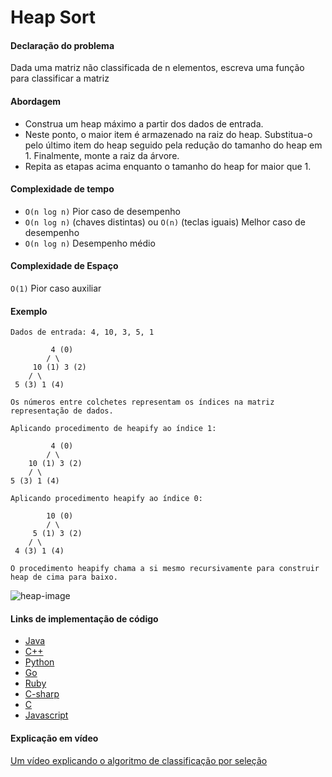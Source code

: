 # Heap Sort

#### Declaração do problema

Dada uma matriz não classificada de n elementos, escreva uma função para classificar a matriz

#### Abordagem

- Construa um heap máximo a partir dos dados de entrada.
- Neste ponto, o maior item é armazenado na raiz do heap. Substitua-o pelo último item do heap seguido pela redução do tamanho do heap em 1. Finalmente, monte a raiz da árvore.
- Repita as etapas acima enquanto o tamanho do heap for maior que 1.

#### Complexidade de tempo

- `O(n log n)` Pior caso de desempenho
- `O(n log n)` (chaves distintas) ou `O(n)` (teclas iguais) Melhor caso de desempenho
- `O(n log n)` Desempenho médio

#### Complexidade de Espaço

`O(1)` Pior caso auxiliar

#### Exemplo

```
Dados de entrada: 4, 10, 3, 5, 1

         4 (0)
        / \
     10 (1) 3 (2)
    / \
 5 (3) 1 (4)

Os números entre colchetes representam os índices na matriz
representação de dados.

Aplicando procedimento de heapify ao índice 1:

         4 (0)
        / \
    10 (1) 3 (2)
    / \
5 (3) 1 (4)

Aplicando procedimento heapify ao índice 0:

        10 (0)
        / \
     5 (1) 3 (2)
    / \
 4 (3) 1 (4)

O procedimento heapify chama a si mesmo recursivamente para construir heap de cima para baixo.
```

![heap-image](https://upload.wikimedia.org/wikipedia/commons/1/1b/Sorting_heapsort_anim.gif "Heap Sort")

#### Links de implementação de código

- [Java](https://github.com/CloudArmor/Java/blob/master/src/main/java/com/thealgorithms/sorts/HeapSort.java)
- [C++](https://github.com/CloudArmor/C-Plus-Plus/blob/master/sorting/heap_sort.cpp)
- [Python](https://github.com/CloudArmor/PyAlgorithms/blob/master/sorts/heap_sort.py)
- [Go](https://github.com/CloudArmor/Go/blob/master/sort/heapsort.go)
- [Ruby](https://github.com/CloudArmor/Ruby/blob/master/sorting/heap_sort.rb)
- [C-sharp](https://github.com/CloudArmor/C-Sharp/blob/master/Algorithms/Sorters/Comparison/HeapSorter.cs)
- [C](https://github.com/CloudArmor/C/blob/master/sorting/heap_sort.c)
- [Javascript](https://github.com/CloudArmor/Javascript/blob/master/Sorts/HeapSort.js)

#### Explicação em vídeo

[Um vídeo explicando o algoritmo de classificação por seleção](https://www.youtube.com/watch?v=MtQL_ll5KhQ)
